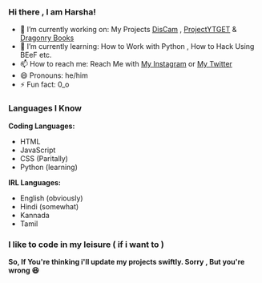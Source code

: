 ### Hi there , I am Harsha!

- 🔭 I’m currently working on: My Projects [DisCam](https://discam.vercel.app/?from=GithubAboutMe) , [ProjectYTGET](https://github.com/hdcodesOfficial/ProjectYTGet) & [Dragonry Books](https://dragonbooks.vercel.app/?from=GithubAboutMe)
- 🌱 I’m currently learning: How to Work with Python , How to Hack Using BEeF etc.
- 📫 How to reach me: Reach Me with [My Instagram](https://instagram.com/harsha_uchiha11) or [My Twitter](https://twitter.com/notshoelaze)
- 😄 Pronouns: he/him
- ⚡ Fun fact: 0_o  

### Languages I Know
**Coding Languages:**
- HTML
- JavaScript
- CSS (Paritally)
- Python (learning)

**IRL Languages:**
- English (obviously)
- Hindi (somewhat)
- Kannada
- Tamil

### I like to code in my leisure ( if i want to )
**So, If You're thinking i'll update my projects swiftly. Sorry , But you're wrong 😆**
